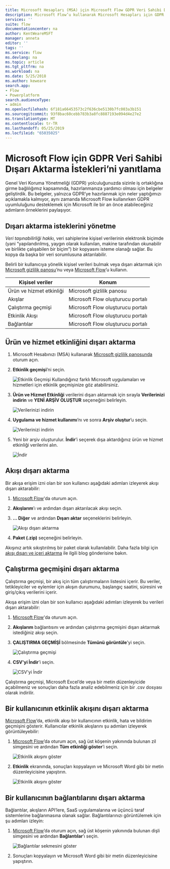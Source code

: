 ```yaml
---
title: Microsoft Hesapları (MSA) için Microsoft Flow GDPR Veri Sahibi Dışarı Aktarma İstekleri | Microsoft Docs
description: Microsoft Flow’u kullanarak Microsoft Hesapları için GDPR Veri Sahibi Dışarı Aktarma İsteklerini yanıtlamayı öğrenin.
services: ''
suite: flow
documentationcenter: na
author: KentWeareMSFT
manager: anneta
editor: ''
tags: ''
ms.service: flow
ms.devlang: na
ms.topic: article
ms.tgt_pltfrm: na
ms.workload: na
ms.date: 5/25/2018
ms.author: keweare
search.app:
- Flow
- Powerplatform
search.audienceType:
- admin
ms.openlocfilehash: 6f181a66453573c2f636cbe5130b7fc003a3b151
ms.sourcegitcommit: 93f8bac60cebb783b3a8fc8887193e094d4e27e2
ms.translationtype: MT
ms.contentlocale: tr-TR
ms.lasthandoff: 05/25/2019
ms.locfileid: "65035025"
---
```

# <a name="responding-to-gdpr-data-subject-export-requests-for-microsoft-flow"></a>Microsoft Flow için GDPR Veri Sahibi Dışarı Aktarma İstekleri’ni yanıtlama

Genel Veri Koruma Yönetmeliği (GDPR) yolculuğunuzda sizinle iş ortaklığına girme bağlılığımız kapsamında, hazırlanmanıza yardımcı olması için belgeler geliştirdik. Bu belgeler, yalnızca GDPR’ye hazırlanmak için neler yaptığımızı açıklamakla kalmıyor, aynı zamanda Microsoft Flow kullanırken GDPR uyumluluğunu desteklemek için Microsoft ile bir an önce atabileceğiniz adımların örneklerini paylaşıyor.

## <a name="manage-export-requests"></a>Dışarı aktarma isteklerini yönetme

*Veri taşınabilirliği hakkı*, veri sahiplerine kişisel verilerinin elektronik biçimde (yani “yapılandırılmış, yaygın olarak kullanılan, makine tarafından okunabilir ve birlikte çalışabilen bir biçim”) bir kopyasını isteme olanağı sağlar. Bu kopya da başka bir veri sorumlusuna aktarılabilir.

Belirli bir kullanıcıya yönelik kişisel verileri bulmak veya dışarı aktarmak için [Microsoft gizlilik panosu](https://account.microsoft.com/privacy/)’nu veya [Microsoft Flow](https://flow.microsoft.com/)’u kullanın.

|Kişisel veriler|Konum|
|-----------------|-------------------|
|Ürün ve hizmet etkinliği|Microsoft gizlilik panosu|
|Akışlar|Microsoft Flow oluşturucu portalı|
|Çalıştırma geçmişi|Microsoft Flow oluşturucu portalı|
|Etkinlik Akışı|Microsoft Flow oluşturucu portalı|
|Bağlantılar|Microsoft Flow oluşturucu portalı|

## <a name="export-product-and-service-activity"></a>Ürün ve hizmet etkinliğini dışarı aktarma

1. Microsoft Hesabınızı (MSA) kullanarak [Microsoft gizlilik panosunda](https://account.microsoft.com/privacy/) oturum açın.
1. **Etkinlik geçmişi**’ni seçin.

    ![Etkinlik Geçmişi](./media/gdpr-dsr-export-msa/activityhistory.png) Kullandığınız farklı Microsoft uygulamaları ve hizmetleri için etkinlik geçmişinize göz atabilirsiniz.
1. **Ürün ve Hizmet Etkinliği** verilerini dışarı aktarmak için sırayla **Verilerinizi indirin** ve **YENİ ARŞİV OLUŞTUR** seçeneğini belirleyin.

    ![Verilerinizi indirin](./media/gdpr-dsr-export-msa/downloaddata.png)

1. **Uygulama ve hizmet kullanımı**’nı ve sonra **Arşiv oluştur**’u seçin.

    ![Verilerinizi indirin](./media/gdpr-dsr-export-msa/create-archive.png)
1. Yeni bir arşiv oluşturulur. **İndir**’i seçerek dışa aktardığınız ürün ve hizmet etkinliği verilerini alın.

    ![İndir](./media/gdpr-dsr-export-msa/download.png)

## <a name="export-a-flow"></a>Akışı dışarı aktarma

Bir akışa erişim izni olan bir son kullanıcı aşağıdaki adımları izleyerek akışı dışarı aktarabilir:

1. [Microsoft Flow](https://flow.microsoft.com/)'da oturum açın.

1. **Akışlarım**’ı ve ardından dışarı aktarılacak akışı seçin.

1. **... Diğer** ve ardından **Dışarı aktar** seçeneklerini belirleyin.

    ![Akışı dışarı aktarma](./media/gdpr-dsr-export/export-flow.png)

1. **Paket (.zip)** seçeneğini belirleyin.

Akışınız artık sıkıştırılmış bir paket olarak kullanılabilir. Daha fazla bilgi için [akışı dışarı ve içeri aktarma](https://flow.microsoft.com/blog/import-export-bap-packages/) ile ilgili blog gönderisine bakın.

## <a name="export-run-history"></a>Çalıştırma geçmişini dışarı aktarma

Çalıştırma geçmişi, bir akış için tüm çalıştırmaların listesini içerir. Bu veriler, tetikleyiciler ve eylemler için akışın durumunu, başlangıç saatini, süresini ve giriş/çıkış verilerini içerir.

Akışa erişim izni olan bir son kullanıcı aşağıdaki adımları izleyerek bu verileri dışarı aktarabilir:

1. [Microsoft Flow](https://flow.microsoft.com/)'da oturum açın.
1. **Akışlarım** bağlantısını ve ardından çalıştırma geçmişini dışarı aktarmak istediğiniz akışı seçin.
1. **ÇALIŞTIRMA GEÇMİŞİ** bölmesinde **Tümünü görüntüle**’yi seçin.

    ![Çalıştırma geçmişi](./media/gdpr-dsr-export/run-history.png)

1. **CSV'yi İndir**’i seçin.

    ![CSV'yi İndir](./media/gdpr-dsr-export/download-csv.png)

Çalıştırma geçmişi, Microsoft Excel’de veya bir metin düzenleyicide açabilmeniz ve sonuçları daha fazla analiz edebilmeniz için bir .csv dosyası olarak indirilir.

## <a name="export-a-users-activity-feed"></a>Bir kullanıcının etkinlik akışını dışarı aktarma

[Microsoft Flow](https://flow.microsoft.com/)’da, etkinlik akışı bir kullanıcının etkinlik, hata ve bildirim geçmişini gösterir. Kullanıcılar etkinlik akışlarını şu adımları izleyerek görüntüleyebilir:

1. [Microsoft Flow](http://flow.microsoft.com/)’da oturum açın, sağ üst köşenin yakınında bulunan zil simgesini ve ardından **Tüm etkinliği göster**’i seçin.

    ![Etkinlik akışını göster](./media/gdpr-dsr-export/show-activity-feed.png)

1. **Etkinlik** ekranında, sonuçları kopyalayın ve Microsoft Word gibi bir metin düzenleyicisine yapıştırın.

    ![Etkinlik akışını göster](./media/gdpr-dsr-export/export-activity-feed.png)

## <a name="export-a-users-connections"></a>Bir kullanıcının bağlantılarını dışarı aktarma

Bağlantılar, akışların API’lere, SaaS uygulamalarına ve üçüncü taraf sistemlerine bağlanmasına olanak sağlar. Bağlantılarınızı görüntülemek için şu adımları izleyin:

1. [Microsoft Flow](http://flow.microsoft.com/)’da oturum açın, sağ üst köşenin yakınında bulunan dişli simgesini ve ardından **Bağlantılar**’ı seçin.

    ![Bağlantılar sekmesini göster](./media/gdpr-dsr-export/show-connections.png)
1. Sonuçları kopyalayın ve Microsoft Word gibi bir metin düzenleyicisine yapıştırın.
